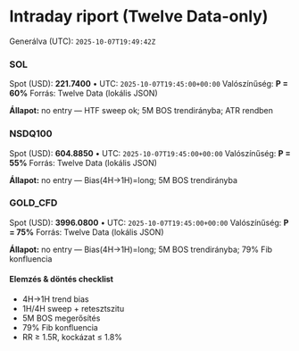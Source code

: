 # Intraday riport (Twelve Data-only)

Generálva (UTC): `2025-10-07T19:49:42Z`

### SOL

Spot (USD): **221.7400** • UTC: `2025-10-07T19:45:00+00:00`
Valószínűség: **P = 60%**
Forrás: Twelve Data (lokális JSON)

**Állapot:** no entry — HTF sweep ok; 5M BOS trendirányba; ATR rendben

### NSDQ100

Spot (USD): **604.8850** • UTC: `2025-10-07T19:45:00+00:00`
Valószínűség: **P = 55%**
Forrás: Twelve Data (lokális JSON)

**Állapot:** no entry — Bias(4H→1H)=long; 5M BOS trendirányba

### GOLD_CFD

Spot (USD): **3996.0800** • UTC: `2025-10-07T19:45:00+00:00`
Valószínűség: **P = 75%**
Forrás: Twelve Data (lokális JSON)

**Állapot:** no entry — Bias(4H→1H)=long; 5M BOS trendirányba; 79% Fib konfluencia

#### Elemzés & döntés checklist
- 4H→1H trend bias
- 1H/4H sweep + retesztszitu
- 5M BOS megerősítés
- 79% Fib konfluencia
- RR ≥ 1.5R, kockázat ≤ 1.8%
